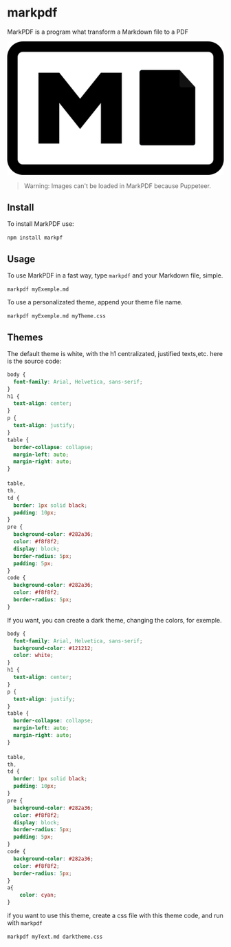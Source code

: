 # markpdf

MarkPDF is a program what transform a Markdown file to a PDF

![logo](assets/logo.png)

> Warning: Images can't be loaded in MarkPDF because Puppeteer.

## Install

To install MarkPDF use:

``npm install markpf``

## Usage

To use MarkPDF in a fast way, type ``markpdf`` and your Markdown file, simple.

``markpdf myExemple.md``

To use a personalizated theme, append your theme file name.

``markpdf myExemple.md myTheme.css``

## Themes

The default theme is white, with the h1 centralizated, justified texts,etc. here is the source code:

```css
body {
  font-family: Arial, Helvetica, sans-serif;
}
h1 {
  text-align: center;
}
p {
  text-align: justify;
}
table {
  border-collapse: collapse;
  margin-left: auto;
  margin-right: auto;
}

table,
th,
td {
  border: 1px solid black;
  padding: 10px;
}
pre {
  background-color: #282a36;
  color: #f8f8f2;
  display: block;
  border-radius: 5px;
  padding: 5px;
}
code {
  background-color: #282a36;
  color: #f8f8f2;
  border-radius: 5px;
}
```

If you want, you can create a dark theme, changing the colors, for exemple.

```css
body {
  font-family: Arial, Helvetica, sans-serif;
  background-color: #121212;
  color: white;
}
h1 {
  text-align: center;
}
p {
  text-align: justify;
}
table {
  border-collapse: collapse;
  margin-left: auto;
  margin-right: auto;
}

table,
th,
td {
  border: 1px solid black;
  padding: 10px;
}
pre {
  background-color: #282a36;
  color: #f8f8f2;
  display: block;
  border-radius: 5px;
  padding: 5px;
}
code {
  background-color: #282a36;
  color: #f8f8f2;
  border-radius: 5px;
}
a{
    color: cyan;
}
```

if you want to use this theme, create a css file with this theme code, and run with ``markpdf``

``markpdf myText.md darktheme.css``